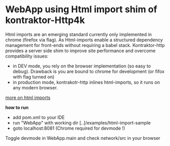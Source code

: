 # WebApp using Html import shim of kontraktor-Http4k

Html imports are an emerging standard currently only implemented in chrome (firefox via flag).
As Html-imports enable a structured dependency management for front-ends without requiring
a babel stack. Kontraktor-http provides a server side shim to improve site performance and overcome compatibility issues:

* in DEV mode, you rely on the browser implementation (so easy to debug). Drawback is you are bound to chrome for
development (or fifox with flag turned on)
* in production mode, kontrakotr-http inlines html-imports, so it runs on any modern browser. 

[more on html imports](https://www.html5rocks.com/en/tutorials/webcomponents/imports/)

**how to run**

* add pom.xml to your IDE
* run "WebApp" with working dir [..]/examples/html-import-sample
* goto localhost:8081 (Chrome required for devmode !)

Toggle devmode in WebApp.main and check network/src in your browser

